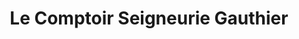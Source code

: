 ---
title: "Le Comptoir Seigneurie Gauthier"
url: /cesson-sevigne/le-comptoir-seigneurie-gauthier/
shop: peinture
---